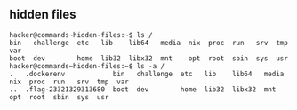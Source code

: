 ## hidden files
    hacker@commands~hidden-files:~$ ls /
    bin   challenge  etc   lib    lib64   media  nix  proc  run   srv  tmp  var
    boot  dev        home  lib32  libx32  mnt    opt  root  sbin  sys  usr
    hacker@commands~hidden-files:~$ ls -a /
    .   .dockerenv            bin   challenge  etc   lib    lib64   media  nix  proc  run   srv  tmp  var
    ..  .flag-23321329313680  boot  dev        home  lib32  libx32  mnt    opt  root  sbin  sys  usr